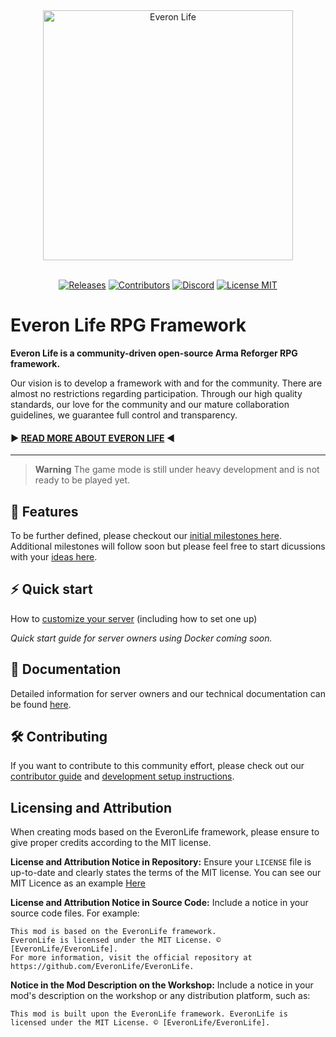 <div align="center">
<picture>
  <source media="(prefers-color-scheme: dark)" width="400" srcset="https://user-images.githubusercontent.com/8494013/170880753-e3cfb7cb-c430-4ef7-a4b0-6123fee560d9.png">
  <source media="(prefers-color-scheme: light)" width="400" srcset="https://user-images.githubusercontent.com/8494013/170880762-59b39e3d-9e6b-43ad-9043-5c1ebd8f8219.png">
  <img alt="Everon Life" width="400" src="https://user-images.githubusercontent.com/8494013/170880762-59b39e3d-9e6b-43ad-9043-5c1ebd8f8219.png">
</picture>
<br/><br/>

[![Releases](https://img.shields.io/github/v/release/EveronLife/EveronLife)](https://github.com/EveronLife/EveronLife/releases)
[![Contributors](https://img.shields.io/github/contributors/EveronLife/EveronLife)](https://github.com/EveronLife/EveronLife/graphs/contributors)
[![Discord](https://img.shields.io/discord/976203864632086619?label=discord)](https://discord.gg/aF53qzNydp)
[![License MIT](https://img.shields.io/badge/License-MIT-green)](https://opensource.org/licenses/MIT)

</div>

# Everon Life RPG Framework

**Everon Life is a community-driven open-source Arma Reforger RPG framework.**

Our vision is to develop a framework with and for the community.
There are almost no restrictions regarding participation.
Through our high quality standards, our love for the community and our mature collaboration guidelines, we guarantee full control and transparency.

#### ▶ [READ MORE ABOUT EVERON LIFE](https://github.com/EveronLife/EveronLife/discussions/42) ◀

---

> **Warning**
> The game mode is still under heavy development and is not ready to be played yet.

## 🚀 Features

<!--
🚧 meaning is being actively worked on
✅ is somewhat implemeted (even an early WIP state is okay)
- 🚧 Fully persitent world
### To be discussed (follow the discussion links)
- Player driven Economy
### Non Features
- No weapons (link to alternative everon life guns
- No models beyond basic stuff
-->

To be further defined, please checkout our [initial milestones here](https://github.com/EveronLife/EveronLife/milestones?direction=asc&sort=due_date&state=open). Additional milestones will follow soon but please feel free to start dicussions with your [ideas here](https://github.com/EveronLife/EveronLife/discussions/categories/ideas).

## ⚡ Quick start

How to [customize your server](docs/custom_server.md) (including how to set one up)

_Quick start guide for server owners using Docker coming soon._

## 📖 Documentation

Detailed information for server owners and our technical documentation can be found [here](docs/index.md).

## 🛠️ Contributing

If you want to contribute to this community effort, please check out our [contributor guide](.github/CONTRIBUTING.md) and [development setup instructions](docs/development_setup.md).

## Licensing and Attribution

When creating mods based on the EveronLife framework, please ensure to give proper credits according to the MIT license.

**License and Attribution Notice in Repository:**
Ensure your `LICENSE` file is up-to-date and clearly states the terms of the MIT license. You can see our MIT Licence as an example [Here](https://github.com/EveronLife/EveronLife?tab=MIT-1-ov-file#readme)

**License and Attribution Notice in Source Code:**
Include a notice in your source code files. For example:

```
This mod is based on the EveronLife framework.
EveronLife is licensed under the MIT License. © [EveronLife/EveronLife].
For more information, visit the official repository at https://github.com/EveronLife/EveronLife.
```

**Notice in the Mod Description on the Workshop:**
Include a notice in your mod's description on the workshop or any distribution platform, such as:

```
This mod is built upon the EveronLife framework. EveronLife is licensed under the MIT License. © [EveronLife/EveronLife].
```

